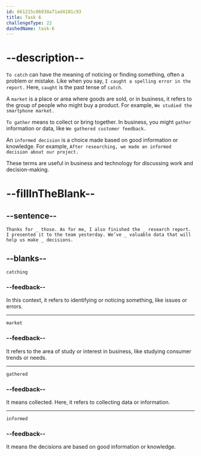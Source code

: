 ```yaml
---
id: 661215c06938a71ad4101c93
title: Task 6
challengeType: 22
dashedName: task-6
---
```


<!--
AUDIO REFERENCE:
Sarah: Thanks for catching those. As for me, I also finished the market research report. I presented it to the team yesterday. We’ve gathered valuable data that will help us make informed decisions.
-->

# --description--

`To catch` can have the meaning of noticing or finding something, often a problem or mistake. Like when you say, `I caught a spelling error in the report.` Here, `caught` is the past tense of `catch`.

A `market` is a place or area where goods are sold, or in business, it refers to the group of people who might buy a product. For example, `We studied the smartphone market.`

`To gather` means to collect or bring together. In business, you might `gather` information or data, like `We gathered customer feedback.`

An `informed decision` is a choice made based on good information or knowledge. For example, `After researching, we made an informed decision about our project.`

These terms are useful in business and technology for discussing work and decision-making.

# --fillInTheBlank--

## --sentence--

`Thanks for _ those. As for me, I also finished the _ research report. I presented it to the team yesterday. We’ve _ valuable data that will help us make _ decisions.`

## --blanks--

`catching`

### --feedback--

In this context, it refers to identifying or noticing something, like issues or errors.

---

`market`

### --feedback--

It refers to the area of study or interest in business, like studying consumer trends or needs.

---

`gathered`

### --feedback--

It means collected. Here, it refers to collecting data or information.

---

`informed`

### --feedback--

It means the decisions are based on good information or knowledge.
